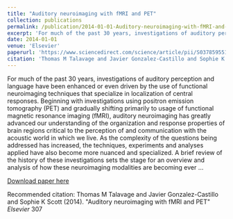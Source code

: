 ```yaml
---
title: "Auditory neuroimaging with fMRI and PET"
collection: publications
permalink: /publication/2014-01-01-Auditory-neuroimaging-with-fMRI-and-PET
excerpt: 'For much of the past 30 years, investigations of auditory perception and language have been enhanced or even driven by the use of functional neuroimaging techniques that specialize in localization of central responses. Beginning with investigations using positron emission tomography (PET) and gradually shifting primarily to usage of functional magnetic resonance imaging (fMRI), auditory neuroimaging has greatly advanced our understanding of the organization and response properties of brain regions critical to the perception of and communication with the acoustic world in which we live. As the complexity of the questions being addressed has increased, the techniques, experiments and analyses applied have also become more nuanced and specialized. A brief review of the history of these investigations sets the stage for an overview and analysis of how these neuroimaging modalities are becoming ever …'
date: 2014-01-01
venue: 'Elsevier'
paperurl: 'https://www.sciencedirect.com/science/article/pii/S0378595513002323'
citation: 'Thomas M Talavage and Javier Gonzalez-Castillo and Sophie K Scott (2014). &quot;Auditory neuroimaging with fMRI and PET&quot; <i>Elsevier</i> 307'
---
```

For much of the past 30 years, investigations of auditory perception and language have been enhanced or even driven by the use of functional neuroimaging techniques that specialize in localization of central responses. Beginning with investigations using positron emission tomography (PET) and gradually shifting primarily to usage of functional magnetic resonance imaging (fMRI), auditory neuroimaging has greatly advanced our understanding of the organization and response properties of brain regions critical to the perception of and communication with the acoustic world in which we live. As the complexity of the questions being addressed has increased, the techniques, experiments and analyses applied have also become more nuanced and specialized. A brief review of the history of these investigations sets the stage for an overview and analysis of how these neuroimaging modalities are becoming ever …

[Download paper here](https://www.sciencedirect.com/science/article/pii/S0378595513002323)

Recommended citation: Thomas M Talavage and Javier Gonzalez-Castillo and Sophie K Scott (2014). "Auditory neuroimaging with fMRI and PET" <i>Elsevier</i> 307